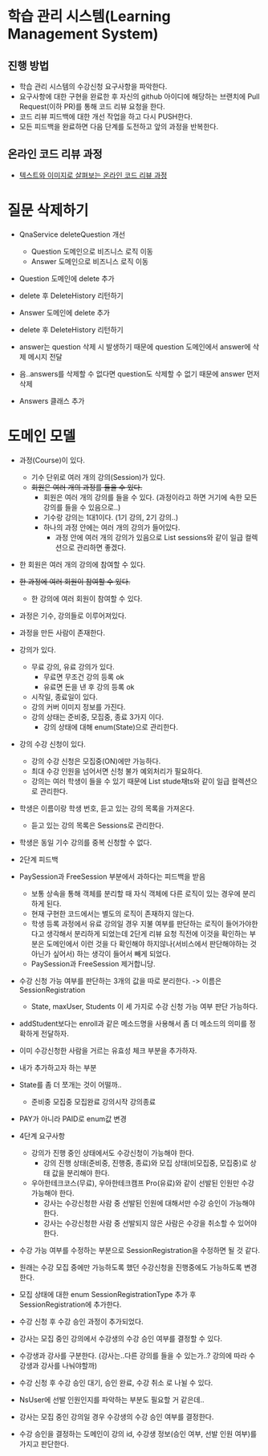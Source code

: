# 학습 관리 시스템(Learning Management System)
## 진행 방법
* 학습 관리 시스템의 수강신청 요구사항을 파악한다.
* 요구사항에 대한 구현을 완료한 후 자신의 github 아이디에 해당하는 브랜치에 Pull Request(이하 PR)를 통해 코드 리뷰 요청을 한다.
* 코드 리뷰 피드백에 대한 개선 작업을 하고 다시 PUSH한다.
* 모든 피드백을 완료하면 다음 단계를 도전하고 앞의 과정을 반복한다.

## 온라인 코드 리뷰 과정
* [텍스트와 이미지로 살펴보는 온라인 코드 리뷰 과정](https://github.com/next-step/nextstep-docs/tree/master/codereview)

# 질문 삭제하기
* QnaService deleteQuestion 개선
  * Question 도메인으로 비즈니스 로직 이동
  * Answer 도메인으로 비즈니스 로직 이동

* Question 도메인에 delete 추가
* delete 후 DeleteHistory 리턴하기

* Answer 도메인에 delete 추가
* delete 후 DeleteHistory 리턴하기

* answer는 question 삭제 시 발생하기 때문에 question 도메인에서 answer에 삭제 메시지 전달
* 음..answers를 삭제할 수 없다면 question도 삭제할 수 없기 때문에 answer 먼저 삭제

* Answers 클래스 추가

# 도메인 모델
* 과정(Course)이 있다.
  * 기수 단위로 여러 개의 강의(Session)가 있다.
  * ~~회원은 여러 개의 과정를 들을 수 있다.~~
    * 회원은 여러 개의 강의를 들을 수 있다. (과정이라고 하면 거기에 속한 모든 강의를 들을 수 있음으로..)
    * 기수랑 강의는 1대1이다. (1기 강의, 2기 강의..)
    * 하나의 과정 안에는 여러 개의 강의가 들어있다.
      * 과정 안에 여러 개의 강의가 있음으로 List<Session> sessions와 같이 일급 컬렉션으로 관리하면 좋겠다.
* 한 회원은 여러 개의 강의에 참여할 수 있다.
* ~~한 과정에 여러 회원이 참여할 수 있다.~~
  * 한 강의에 여러 회원이 참여할 수 있다.
* 과정은 기수, 강의들로 이루어져있다.
* 과정을 만든 사람이 존재한다.
* 강의가 있다.
  * 무료 강의, 유료 강의가 있다.
    * 무료면 무조건 강의 등록 ok
    * 유료면 돈을 낸 후 강의 등록 ok
  * 시작일, 종료일이 있다.
  * 강의 커버 이미지 정보를 가진다.
  * 강의 상태는 준비중, 모집중, 종료 3가지 이다.
    * 강의 상태에 대해 enum(State)으로 관리한다.
* 강의 수강 신청이 있다.
  * 강의 수강 신청은 모집중(ON)에만 가능하다.
  * 최대 수강 인원을 넘어서면 신청 불가 예외처리가 필요하다.
  * 강의는 여러 학생이 들을 수 있기 때문에 List<Student> stude채ts와 같이 일급 컬렉션으로 관리한다.
* 학생은 이름이랑 학생 번호, 듣고 있는 강의 목록을 가져온다.
  * 듣고 있는 강의 목록은 Sessions로 관리한다.
* 학생은 동일 기수 강의를 중복 신청할 수 없다.

* 2단계 피드백
* PaySession과 FreeSession 부분에서 과하다는 피드백을 받음
  * 보통 상속을 통해 객체를 분리할 때 자식 객체에 다른 로직이 있는 경우에 분리하게 된다.
  * 현재 구현한 코드에서는 별도의 로직이 존재하지 않는다.
  * 학생 등록 과정에서 유료 강의일 경우 지불 여부를 판단하는 로직이 들어가야한다고 생각해서 분리하게 되었는데 
  2단게 리뷰 요청 직전에 이것을 확인하는 부분은 도메인에서 이런 것을 다 확인해야 하지않나(서비스에서 판단해야하는 것 아닌가 싶어서)
  하는 생각이 들어서 빼게 되었다.
  * PaySession과 FreeSession 제거합니당.
* 수강 신청 가능 여부를 판단하는 3개의 값을 따로 분리한다. -> 이름은 SessionRegistration
  * State, maxUser, Students 이 세 가지로 수강 신청 가능 여부 판단 가능하다.
* addStudent보다는 enroll과 같은 메소드명을 사용해서 좀 더 메소드의 의미를 정확하게 전달하자.
* 이미 수강신청한 사람을 거르는 유효성 체크 부분을 추가하자.

* 내가 추가하고자 하는 부분
* State를 좀 더 쪼개는 것이 어떨까..
  * 준비중 모집중 모집완료 강의시작 강의종료
* PAY가 아니라 PAID로 enum값 변경


* 4단계 요구사항
  * 강의가 진행 중인 상태에서도 수강신청이 가능해야 한다.
    * 강의 진행 상태(준비중, 진행중, 종료)와 모집 상태(비모집중, 모집중)로 상태 값을 분리해야 한다.
  * 우아한테크코스(무료), 우아한테크캠프 Pro(유료)와 같이 선발된 인원만 수강 가능해야 한다.
    * 강사는 수강신청한 사람 중 선발된 인원에 대해서만 수강 승인이 가능해야 한다.
    * 강사는 수강신청한 사람 중 선발되지 않은 사람은 수강을 취소할 수 있어야 한다.

* 수강 가능 여부를 수정하는 부분으로 SessionRegistration을 수정하면 될 것 같다.

* 원래는 수강 모집 중에만 가능하도록 했던 수강신청을 진행중에도 가능하도록 변경한다.
* 모집 상태에 대한 enum SessionRegistrationType 추가 후 SessionRegistration에 추가한다.

* 수강 신청 후 수강 승인 과정이 추가되었다.
* 강사는 모집 중인 강의에서 수강생의 수강 승인 여부를 결정할 수 있다.
* 수강생과 강사를 구분한다. (강사는..다른 강의를 들을 수 있는가..? 강의에 따라 수강생과 강사를 나눠야할까)
* 수강 신청 후 수강 승인 대기, 승인 완료, 수강 취소 로 나뉠 수 있다.

* NsUser에 선발 인원인지를 파악하는 부분도 필요할 거 같은데..
* 강사는 모집 중인 강의일 경우 수강생의 수강 승인 여부를 결정한다.
* 수강 승인을 결정하는 도메인이 강의 id, 수강생 정보(승인 여부, 선발 인원 여부)를 가지고 판단한다.